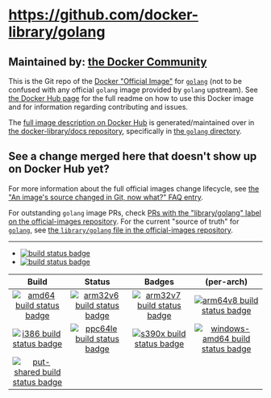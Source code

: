 # https://github.com/docker-library/golang

## Maintained by: [the Docker Community](https://github.com/docker-library/golang)

This is the Git repo of the [Docker "Official Image"](https://github.com/docker-library/official-images#what-are-official-images) for [`golang`](https://hub.docker.com/_/golang/) (not to be confused with any official `golang` image provided by `golang` upstream). See [the Docker Hub page](https://hub.docker.com/_/golang/) for the full readme on how to use this Docker image and for information regarding contributing and issues.

The [full image description on Docker Hub](https://hub.docker.com/_/golang/) is generated/maintained over in [the docker-library/docs repository](https://github.com/docker-library/docs), specifically in [the `golang` directory](https://github.com/docker-library/docs/tree/master/golang).

## See a change merged here that doesn't show up on Docker Hub yet?

For more information about the full official images change lifecycle, see [the "An image's source changed in Git, now what?" FAQ entry](https://github.com/docker-library/faq#an-images-source-changed-in-git-now-what).

For outstanding `golang` image PRs, check [PRs with the "library/golang" label on the official-images repository](https://github.com/docker-library/official-images/labels/library%2Fgolang). For the current "source of truth" for [`golang`](https://hub.docker.com/_/golang/), see [the `library/golang` file in the official-images repository](https://github.com/docker-library/official-images/blob/master/library/golang).

---

-	[![build status badge](https://img.shields.io/github/workflow/status/docker-library/golang/GitHub%20CI/master?label=GitHub%20CI)](https://github.com/docker-library/golang/actions?query=workflow%3A%22GitHub+CI%22+branch%3Amaster)
-	[![build status badge](https://img.shields.io/jenkins/s/https/doi-janky.infosiftr.net/job/update.sh/job/golang.svg?label=Automated%20update.sh)](https://doi-janky.infosiftr.net/job/update.sh/job/golang/)

| Build | Status | Badges | (per-arch) |
|:-:|:-:|:-:|:-:|
| [![amd64 build status badge](https://img.shields.io/jenkins/s/https/doi-janky.infosiftr.net/job/multiarch/job/amd64/job/golang.svg?label=amd64)](https://doi-janky.infosiftr.net/job/multiarch/job/amd64/job/golang/) | [![arm32v6 build status badge](https://img.shields.io/jenkins/s/https/doi-janky.infosiftr.net/job/multiarch/job/arm32v6/job/golang.svg?label=arm32v6)](https://doi-janky.infosiftr.net/job/multiarch/job/arm32v6/job/golang/) | [![arm32v7 build status badge](https://img.shields.io/jenkins/s/https/doi-janky.infosiftr.net/job/multiarch/job/arm32v7/job/golang.svg?label=arm32v7)](https://doi-janky.infosiftr.net/job/multiarch/job/arm32v7/job/golang/) | [![arm64v8 build status badge](https://img.shields.io/jenkins/s/https/doi-janky.infosiftr.net/job/multiarch/job/arm64v8/job/golang.svg?label=arm64v8)](https://doi-janky.infosiftr.net/job/multiarch/job/arm64v8/job/golang/) |
| [![i386 build status badge](https://img.shields.io/jenkins/s/https/doi-janky.infosiftr.net/job/multiarch/job/i386/job/golang.svg?label=i386)](https://doi-janky.infosiftr.net/job/multiarch/job/i386/job/golang/) | [![ppc64le build status badge](https://img.shields.io/jenkins/s/https/doi-janky.infosiftr.net/job/multiarch/job/ppc64le/job/golang.svg?label=ppc64le)](https://doi-janky.infosiftr.net/job/multiarch/job/ppc64le/job/golang/) | [![s390x build status badge](https://img.shields.io/jenkins/s/https/doi-janky.infosiftr.net/job/multiarch/job/s390x/job/golang.svg?label=s390x)](https://doi-janky.infosiftr.net/job/multiarch/job/s390x/job/golang/) | [![windows-amd64 build status badge](https://img.shields.io/jenkins/s/https/doi-janky.infosiftr.net/job/multiarch/job/windows-amd64/job/golang.svg?label=windows-amd64)](https://doi-janky.infosiftr.net/job/multiarch/job/windows-amd64/job/golang/) |
| [![put-shared build status badge](https://img.shields.io/jenkins/s/https/doi-janky.infosiftr.net/job/put-shared/job/light/job/golang.svg?label=put-shared)](https://doi-janky.infosiftr.net/job/put-shared/job/light/job/golang/) |

<!-- THIS FILE IS GENERATED BY https://github.com/docker-library/docs/blob/master/generate-repo-stub-readme.sh -->
